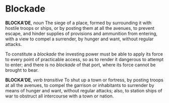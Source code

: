 # Blockade

**BLOCKA'DE**, _noun_ The siege of a place, formed by surrounding it with hostile troops or ships, or by posting them at all the avenues, to prevent escape, and hinder supplies of provisions and ammunition from entering, with a view to compel a surrender, by hunger and want, without regular attacks.

To constitute a _blockade_ the investing power must be able to apply its force to every point of practicable access, so as to render it dangerous to attempt to enter; and there is no _blockade_ of that port, where its force cannot be brought to bear.

**BLOCKA'DE**, _verb transitive_ To shut up a town or fortress, by posting troops at all the avenues, to compel the garrison or inhabitants to surrender by means of hunger and want, without regular attacks; also, to station ships of war to obstruct all intercourse with a town or nation.
